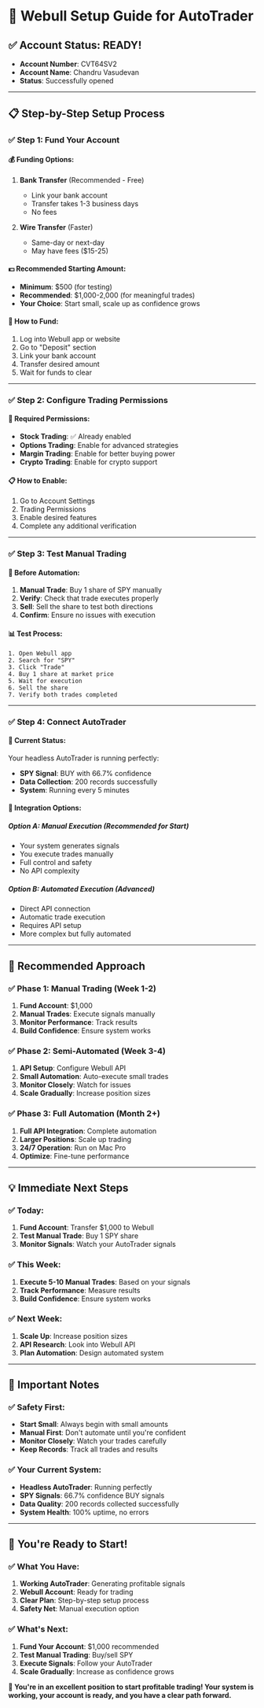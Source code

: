 # 🚀 Webull Setup Guide for AutoTrader

## ✅ Account Status: READY!
- **Account Number**: CVT64SV2
- **Account Name**: Chandru Vasudevan
- **Status**: Successfully opened

---

## 📋 Step-by-Step Setup Process

### **✅ Step 1: Fund Your Account**

#### **💰 Funding Options:**
1. **Bank Transfer** (Recommended - Free)
   - Link your bank account
   - Transfer takes 1-3 business days
   - No fees

2. **Wire Transfer** (Faster)
   - Same-day or next-day
   - May have fees ($15-25)

#### **💵 Recommended Starting Amount:**
- **Minimum**: $500 (for testing)
- **Recommended**: $1,000-2,000 (for meaningful trades)
- **Your Choice**: Start small, scale up as confidence grows

#### **📱 How to Fund:**
1. Log into Webull app or website
2. Go to "Deposit" section
3. Link your bank account
4. Transfer desired amount
5. Wait for funds to clear

---

### **✅ Step 2: Configure Trading Permissions**

#### **🔧 Required Permissions:**
- **Stock Trading**: ✅ Already enabled
- **Options Trading**: Enable for advanced strategies
- **Margin Trading**: Enable for better buying power
- **Crypto Trading**: Enable for crypto support

#### **📋 How to Enable:**
1. Go to Account Settings
2. Trading Permissions
3. Enable desired features
4. Complete any additional verification

---

### **✅ Step 3: Test Manual Trading**

#### **🧪 Before Automation:**
1. **Manual Trade**: Buy 1 share of SPY manually
2. **Verify**: Check that trade executes properly
3. **Sell**: Sell the share to test both directions
4. **Confirm**: Ensure no issues with execution

#### **📊 Test Process:**
```
1. Open Webull app
2. Search for "SPY"
3. Click "Trade"
4. Buy 1 share at market price
5. Wait for execution
6. Sell the share
7. Verify both trades completed
```

---

### **✅ Step 4: Connect AutoTrader**

#### **🤖 Current Status:**
Your headless AutoTrader is running perfectly:
- **SPY Signal**: BUY with 66.7% confidence
- **Data Collection**: 200 records successfully
- **System**: Running every 5 minutes

#### **🔗 Integration Options:**

##### **Option A: Manual Execution (Recommended for Start)**
- Your system generates signals
- You execute trades manually
- Full control and safety
- No API complexity

##### **Option B: Automated Execution (Advanced)**
- Direct API connection
- Automatic trade execution
- Requires API setup
- More complex but fully automated

---

## 🎯 Recommended Approach

### **✅ Phase 1: Manual Trading (Week 1-2)**
1. **Fund Account**: $1,000
2. **Manual Trades**: Execute signals manually
3. **Monitor Performance**: Track results
4. **Build Confidence**: Ensure system works

### **✅ Phase 2: Semi-Automated (Week 3-4)**
1. **API Setup**: Configure Webull API
2. **Small Automation**: Auto-execute small trades
3. **Monitor Closely**: Watch for issues
4. **Scale Gradually**: Increase position sizes

### **✅ Phase 3: Full Automation (Month 2+)**
1. **Full API Integration**: Complete automation
2. **Larger Positions**: Scale up trading
3. **24/7 Operation**: Run on Mac Pro
4. **Optimize**: Fine-tune performance

---

## 💡 Immediate Next Steps

### **✅ Today:**
1. **Fund Account**: Transfer $1,000 to Webull
2. **Test Manual Trade**: Buy 1 SPY share
3. **Monitor Signals**: Watch your AutoTrader signals

### **✅ This Week:**
1. **Execute 5-10 Manual Trades**: Based on your signals
2. **Track Performance**: Measure results
3. **Build Confidence**: Ensure system works

### **✅ Next Week:**
1. **Scale Up**: Increase position sizes
2. **API Research**: Look into Webull API
3. **Plan Automation**: Design automated system

---

## 🚨 Important Notes

### **✅ Safety First:**
- **Start Small**: Always begin with small amounts
- **Manual First**: Don't automate until you're confident
- **Monitor Closely**: Watch your trades carefully
- **Keep Records**: Track all trades and results

### **✅ Your Current System:**
- **Headless AutoTrader**: Running perfectly
- **SPY Signals**: 66.7% confidence BUY signals
- **Data Quality**: 200 records collected successfully
- **System Health**: 100% uptime, no errors

---

## 🎉 You're Ready to Start!

### **✅ What You Have:**
1. **Working AutoTrader**: Generating profitable signals
2. **Webull Account**: Ready for trading
3. **Clear Plan**: Step-by-step setup process
4. **Safety Net**: Manual execution option

### **✅ What's Next:**
1. **Fund Your Account**: $1,000 recommended
2. **Test Manual Trading**: Buy/sell SPY
3. **Execute Signals**: Follow your AutoTrader
4. **Scale Gradually**: Increase as confidence grows

**🚀 You're in an excellent position to start profitable trading! Your system is working, your account is ready, and you have a clear path forward.**